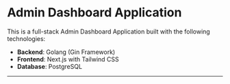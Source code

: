 

# Admin Dashboard Application

This is a full-stack Admin Dashboard Application built with the following technologies:
- **Backend**: Golang (Gin Framework)
- **Frontend**: Next.js with Tailwind CSS
- **Database**: PostgreSQL


---


